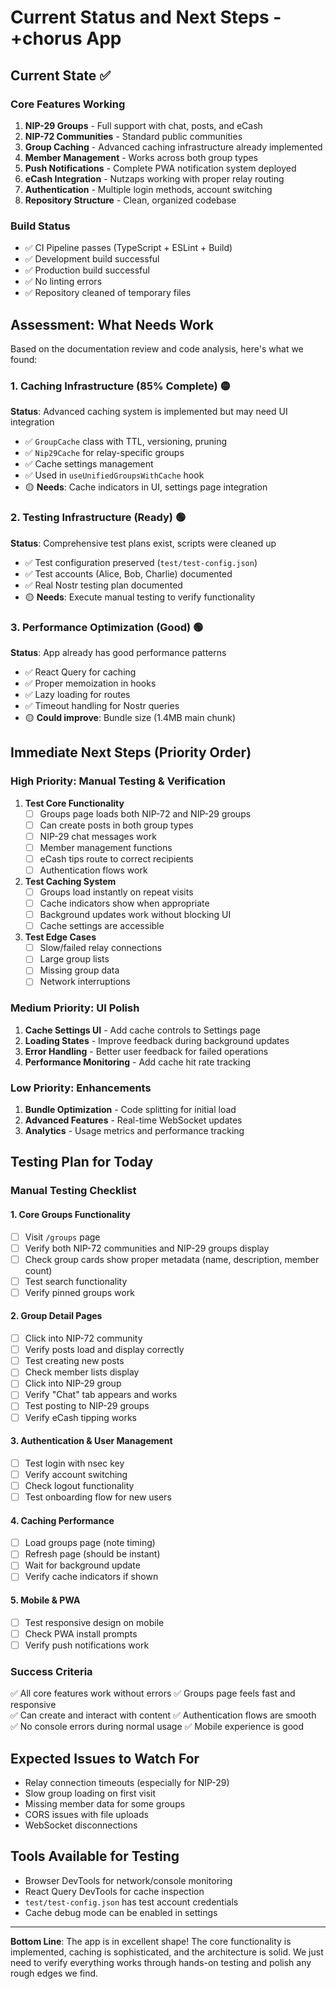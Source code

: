 # Current Status and Next Steps - +chorus App

## Current State ✅

### Core Features Working
1. **NIP-29 Groups** - Full support with chat, posts, and eCash
2. **NIP-72 Communities** - Standard public communities 
3. **Group Caching** - Advanced caching infrastructure already implemented
4. **Member Management** - Works across both group types
5. **Push Notifications** - Complete PWA notification system deployed
6. **eCash Integration** - Nutzaps working with proper relay routing
7. **Authentication** - Multiple login methods, account switching
8. **Repository Structure** - Clean, organized codebase

### Build Status
- ✅ CI Pipeline passes (TypeScript + ESLint + Build)
- ✅ Development build successful
- ✅ Production build successful
- ✅ No linting errors
- ✅ Repository cleaned of temporary files

## Assessment: What Needs Work

Based on the documentation review and code analysis, here's what we found:

### 1. Caching Infrastructure (85% Complete) 🟡
**Status**: Advanced caching system is implemented but may need UI integration
- ✅ `GroupCache` class with TTL, versioning, pruning
- ✅ `Nip29Cache` for relay-specific groups 
- ✅ Cache settings management
- ✅ Used in `useUnifiedGroupsWithCache` hook
- 🟡 **Needs**: Cache indicators in UI, settings page integration

### 2. Testing Infrastructure (Ready) 🟢
**Status**: Comprehensive test plans exist, scripts were cleaned up
- ✅ Test configuration preserved (`test/test-config.json`)
- ✅ Test accounts (Alice, Bob, Charlie) documented
- ✅ Real Nostr testing plan documented
- 🟡 **Needs**: Execute manual testing to verify functionality

### 3. Performance Optimization (Good) 🟢
**Status**: App already has good performance patterns
- ✅ React Query for caching
- ✅ Proper memoization in hooks
- ✅ Lazy loading for routes
- ✅ Timeout handling for Nostr queries
- 🟡 **Could improve**: Bundle size (1.4MB main chunk)

## Immediate Next Steps (Priority Order)

### High Priority: Manual Testing & Verification
1. **Test Core Functionality**
   - [ ] Groups page loads both NIP-72 and NIP-29 groups
   - [ ] Can create posts in both group types  
   - [ ] NIP-29 chat messages work
   - [ ] Member management functions
   - [ ] eCash tips route to correct recipients
   - [ ] Authentication flows work

2. **Test Caching System** 
   - [ ] Groups load instantly on repeat visits
   - [ ] Cache indicators show when appropriate
   - [ ] Background updates work without blocking UI
   - [ ] Cache settings are accessible

3. **Test Edge Cases**
   - [ ] Slow/failed relay connections
   - [ ] Large group lists
   - [ ] Missing group data
   - [ ] Network interruptions

### Medium Priority: UI Polish
1. **Cache Settings UI** - Add cache controls to Settings page
2. **Loading States** - Improve feedback during background updates  
3. **Error Handling** - Better user feedback for failed operations
4. **Performance Monitoring** - Add cache hit rate tracking

### Low Priority: Enhancements  
1. **Bundle Optimization** - Code splitting for initial load
2. **Advanced Features** - Real-time WebSocket updates
3. **Analytics** - Usage metrics and performance tracking

## Testing Plan for Today

### Manual Testing Checklist

#### 1. Core Groups Functionality
- [ ] Visit `/groups` page 
- [ ] Verify both NIP-72 communities and NIP-29 groups display
- [ ] Check group cards show proper metadata (name, description, member count)
- [ ] Test search functionality
- [ ] Verify pinned groups work

#### 2. Group Detail Pages
- [ ] Click into NIP-72 community
- [ ] Verify posts load and display correctly
- [ ] Test creating new posts
- [ ] Check member lists display
- [ ] Click into NIP-29 group
- [ ] Verify "Chat" tab appears and works
- [ ] Test posting to NIP-29 groups
- [ ] Verify eCash tipping works

#### 3. Authentication & User Management
- [ ] Test login with nsec key
- [ ] Verify account switching
- [ ] Check logout functionality  
- [ ] Test onboarding flow for new users

#### 4. Caching Performance
- [ ] Load groups page (note timing)
- [ ] Refresh page (should be instant)
- [ ] Wait for background update
- [ ] Verify cache indicators if shown

#### 5. Mobile & PWA
- [ ] Test responsive design on mobile
- [ ] Check PWA install prompts
- [ ] Verify push notifications work

### Success Criteria
✅ All core features work without errors
✅ Groups page feels fast and responsive  
✅ Can create and interact with content
✅ Authentication flows are smooth
✅ No console errors during normal usage
✅ Mobile experience is good

## Expected Issues to Watch For
- Relay connection timeouts (especially for NIP-29)
- Slow group loading on first visit  
- Missing member data for some groups
- CORS issues with file uploads
- WebSocket disconnections

## Tools Available for Testing
- Browser DevTools for network/console monitoring
- React Query DevTools for cache inspection
- `test/test-config.json` has test account credentials
- Cache debug mode can be enabled in settings

---

**Bottom Line**: The app is in excellent shape! The core functionality is implemented, caching is sophisticated, and the architecture is solid. We just need to verify everything works through hands-on testing and polish any rough edges we find.